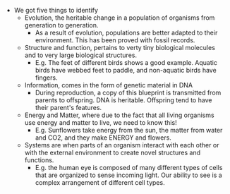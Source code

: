 - We got five things to identify
	- Evolution, the heritable change in a population of organisms from generation to generation.
		- As a result of evolution, populations are better adapted to their environment. This has been proved with fossil records.
	- Structure and function, pertains to verty tiny biological molecules and to very large biological structures.
		- E.g. The feet of different birds shows a good example. Aquatic birds have webbed feet to paddle, and non-aquatic birds have fingers.
	- Information, comes in the form of genetic material in DNA
		- During reproduction, a copy of this blueprint is transmitted from parents to offspring. DNA is heritable. Offspring tend to have their parent's features.
	- Energy and Matter, where due to the fact that all living organisms use energy and matter to live, we need to know this!
		- E.g. Sunflowers take energy from the sun, the matter from water and CO2, and they make ENERGY and flowers.
	- Systems are when parts of an organism interact with each other or with the external environment to create novel structures and functions.
		- E.g. the human eye is composed of many different types of cells that are organized to sense incoming light. Our ability to see is a complex arrangement of different cell types.
